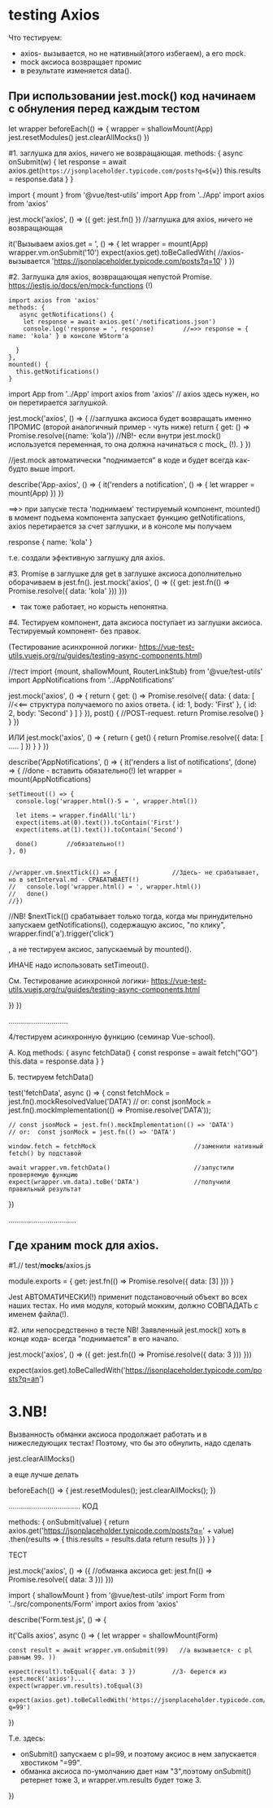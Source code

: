# testing Axios

Что тестируем:
- axios- вызывается, но не нативный(этого избегаем), а его mock.
- mock аксиоса возвращает промис
- в результате изменяется data().

## При использовании jest.mock() код начинаем с обнуления перед каждым тестом
  let wrapper
  beforeEach(() => {
    wrapper = shallowMount(App)
    jest.resetModules()
    jest.clearAllMocks()
  })
  

#1. заглушка для axios, ничего не возвращающая.
    methods: {
      async onSubmit(w) {
        let response = await axios.get(`https://jsonplaceholder.typicode.com/posts?q=${w}`)
        this.results = response.data
      }
    }

import { mount } from '@vue/test-utils'
import App from '../App'
import axios from 'axios'

jest.mock('axios', () => ({ get: jest.fn() })        //заглушка для axios, ничего не возвращающая

it('Вызываем axios.get = ', () => {
  let wrapper = mount(App)
  wrapper.vm.onSubmit('10')
  expect(axios.get).toBeCalledWith(                   //axios- вызывается
    'https://jsonplaceholder.typicode.com/posts?q=10'
  )
})



#2. Заглушка для axios, возвращающая непустой Promise.
https://jestjs.io/docs/en/mock-functions (!)

    import axios from 'axios'
    methods: {
       async getNotifications() {
        let response = await axios.get('/notifications.json')
        console.log('response = ', response)        //=>> response = { name: 'kola' } в консоле WStorm'a
      
      }
    },
    mounted() {
      this.getNotifications()
    }

import App from '../App'
import axios from 'axios'      // axios здесь нужен, но он перетирается заглушкой.

jest.mock('axios', () => {   //заглушка аксиоса будет возвращать именно ПРОМИС (второй аналогичный пример - чуть ниже)
  return {
    get: () => Promise.resolve({name: 'kola'}) 
    //NB!- если внутри jest.mock() используется переменная, то она должна начинаться с mock_ (!).
  }
})




//jest.mock автоматически "поднимается" в коде и будет всегда как-будто выше import.

describe('App-axios', () => {
  it('renders a notification', () => {
    let wrapper = mount(App)
  })
})

==>>
при запуске теста 'поднимаем' тестируемый компонент,
mounted() в момент подъема компонента запускает функцию getNotifications,
axios перетирается за счет заглушки,
и в консоле мы получаем

 response { name: 'kola' }

т.е. создали эфективную заглушку для axios.




#3. Promise в заглушке для get в заглушке аксиоса дополнительно оборачиваем в jest.fn().
jest.mock('axios', () => ({
  get: jest.fn(() => Promise.resolve({ data: 'kola' })) 
}))  
- так тоже работает, но корысть непонятна.





#4.
Тестируем компонент,
дата аксиоса поступает из заглушки аксиоса.
Тестируемый компонент- без правок.

(Тестирование асинхронной логики-
https://vue-test-utils.vuejs.org/ru/guides/testing-async-components.html)

//тест
import {mount, shallowMount, RouterLinkStub} from '@vue/test-utils'
import AppNotifications from '../AppNotifications'

jest.mock('axios', () => {
  return {
    get: () => Promise.resolve({
      data: {
        data: [                    //<<== структура получаемого по axios ответа.
          {
            id: 1,
            body: 'First'
          },
          {
            id: 2,
            body: 'Second'
          }
        ]
      }
    }),
    post() {                       //POST-request.
      return Promise.resolve()
    }
  }
})

ИЛИ
jest.mock('axios', () => {
  return {
    get() {
      return Promise.resolve({
        data: [
         .....
        ]
      })
    }
  }
})


describe('AppNotifications', () => {
  it('renders a list of notifications', (done) => {    //done - вставить обязательно(!)
    let wrapper = mount(AppNotifications)

    setTimeout(() => {
      console.log('wrapper.html()-5 = ', wrapper.html())

      let items = wrapper.findAll('li')
      expect(items.at(0).text()).toContain('First')
      expect(items.at(1).text()).toContain('Second')

      done()        //обязательно(!)
    }, 0)


    //wrapper.vm.$nextTick(() => {               //Здесь- не срабатывает, но в setInterval.md - СРАБАТЫВАЕТ(!) 
    //   console.log('wrapper.html() = ', wrapper.html())
    //   done()
    //})


//NB!
$nextTick(() срабатывает только тогда, 
когда мы принудительно запускаем getNotifications(), содержащую аксиос, "по клику",
wrapper.find('a').trigger('click') 

, а не тестируем аксиос, запускаемый by mounted().

ИНАЧЕ надо использовать setTimeout().

См. Тестирование асинхронной логики-
https://vue-test-utils.vuejs.org/ru/guides/testing-async-components.html

  })
})




.............................

4/тестируем асинхронную функцию (семинар Vue-school).

А. Код
methods: {
    async fetchData() {
      const response = await fetch("GO")
      this.data = response.data
    }
  }
  

Б. тестируем fetchData()

test('fetchData', async () => {
    const fetchMock = jest.fn().mockResolvedValue('DATA')
    // or:  const jsonMock = jest.fn().mockImplementation(() => Promise.resolve('DATA'));

    // const jsonMock = jest.fn().mockImplementation(() => 'DATA')
    // or:  const jsonMock = jest.fn(() => 'DATA')
   
    window.fetch = fetchMock                           //заменили нативный fetch() by подставой
    
    await wrapper.vm.fetchData()                       //запустили проверяемую функцию
    expect(wrapper.vm.data).toBe('DATA')               //получили правильный результат
})


.................................

## Где храним mock для axios.
#1.// test/__mocks__/axios.js

module.exports = {
  get: jest.fn(() => Promise.resolve({ data: [3] }))
}

Jest АВТОМАТИЧЕСКИ(!) применит подстановочный объект во всех наших тестах.
Но имя модуля, который мокким, должно СОВПАДАТЬ с именем файла(!).




#2. или непосредственно в тесте
NB! Заявленный jest.mock() хоть в конце кода- всегда "поднимается" в его начало.

jest.mock('axios', () => ({
  get: jest.fn(() => Promise.resolve({ data: 3 }))
}))

expect(axios.get).toBeCalledWith('https://jsonplaceholder.typicode.com/posts?q=an')



# 3.NB!
Вызванность обманки аксиоса продолжает работать и в нижеследующих тестах!
Поэтому, что бы это обнулить, надо сделать

jest.clearAllMocks()

а еще лучше делать

beforeEach(() => {
  jest.resetModules();
  jest.clearAllMocks();
})







...................................
КОД

  methods: {
    onSubmit(value) {
      return axios.get('https://jsonplaceholder.typicode.com/posts?q=' + value)
        .then(results => {
        this.results = results.data
        return results
      })
    }
  }



ТЕСТ

jest.mock('axios', () => ({                             //обманка аксиоса
  get: jest.fn(() => Promise.resolve({ data: 3 }))
}))

import { shallowMount } from '@vue/test-utils'
import Form from '../src/components/Form'
import axios from 'axios'

describe('Form.test.js', () => {

  it('Calls axios', async () => {
    let wrapper = shallowMount(Form)

    const result = await wrapper.vm.onSubmit(99)   //а вызывается- с pl равным 99. ))

    expect(result).toEqual({ data: 3 })          //3- берется из jest.mock('axios')...
    expect(wrapper.vm.results).toEqual(3)

    expect(axios.get).toBeCalledWith('https://jsonplaceholder.typicode.com/posts?q=99')
  })

Т.е. здесь:
- onSubmit() запускаем с pl=99, и поэтому аксиос в нем запускается хвостиком "=99".
- обманка аксиоса по-умолчанию дает нам "3",поэтому onSubmit() ретернет тоже 3, и wrapper.vm.results будет тоже 3.

})
















